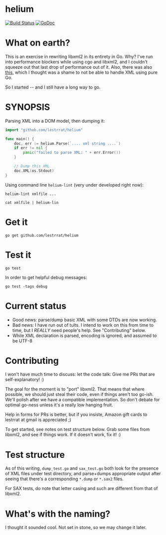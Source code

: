 # helium

[![Build Status](https://travis-ci.org/lestrrat/helium.svg?branch=master)](https://travis-ci.org/lestrrat/helium)
[![GoDoc](https://godoc.org/github.com/lestrrat/helium?status.svg)](https://godoc.org/github.com/lestrrat/helium)

# What on earth?

This is an exercise in rewriting libxml2 in its entirety in Go. Why? I've run into
performance blockers while using cgo and libxml2, and I couldn't squeeze out that last
drop of performance out of it. Also, there was also [this](https://github.com/golang/go/issues/13400), which I thought was a shame to not be able to handle XML using pure Go.

So I started -- and I still have a long way to go.

# SYNOPSIS

Parsing XML into a DOM model, then dumping it:

```go
import "github.com/lestrrat/helium"

func main() {
    doc, err := helium.Parse(`.... xml string ....`)
    if err != nil {
        panic("failed to parse XML: " + err.Error())
    }

    // Dump this XML
    doc.XML(os.Stdout)
}
```

Using command line `helium-lint` (very under developed right now):

```
helium-lint xmlfile ...
```

```
cat xmlfile | helium-lin
```

# Get it

```
go get github.com/lestrrat/helium
```

# Test it

```
go test
```

In order to get helpful debug messages:

```
go test -tags debug
```

# Current status

* Good news: parse/dump basic XML with some DTDs are now working.
* Bad news: I have run out of tuits. I intend to work on this from time to time, but I *REALLY* need people's help. See "Contributing" below.
* While XML declaration is parsed, encoding is ignored, and assumed to be UTF-8

# Contributing

I won't have much time to discuss: let the code talk: Give me PRs that are self-explanatory! :)

The goal for the moment is to "port" libxml2. That means that where possible, we should just steal their code, even if things aren't too go-ish. We'll polish after we have a compatible implementation. So don't debate for optimal go-ness unless it's a really low hanging fruit.

Help in forms for PRs is better, but if you insiste, Amazon gift cards to lestrrat at gmail is appreciated ;)

To get started, see notes on test structure below. Grab some files from libxml2, and see
if things work. If it doesn't work, fix it! :)

# Test structure

As of this writing, `dump_test.go` and `sax_test.go` both look for the presence of XML
files under test directory, and parse+dumps appropriate output after seeing that there's
a corresponding `*.dump` or `*.sax2` files.

For SAX tests, do note that letter casing and such are different from that of libxml2.

# What's with the naming?

I thought it sounded cool. Not set in stone, so we may change it later.
